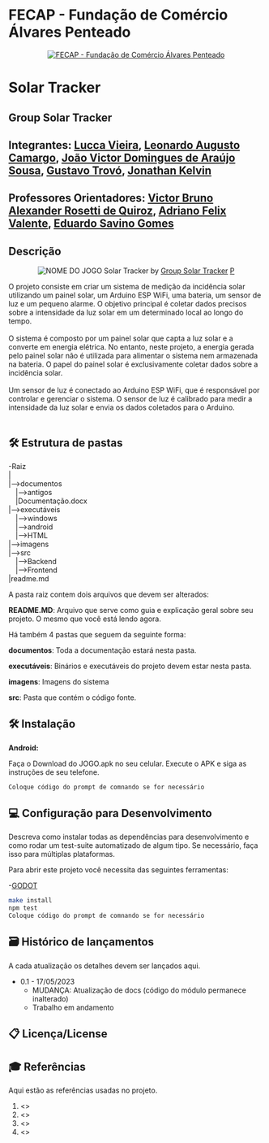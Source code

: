 # FECAP - Fundação de Comércio Álvares Penteado

<p align="center">
<a href= "https://www.fecap.br/"><img src="https://encrypted-tbn0.gstatic.com/images?q=tbn:ANd9GcRhZPrRa89Kma0ZZogxm0pi-tCn_TLKeHGVxywp-LXAFGR3B1DPouAJYHgKZGV0XTEf4AE&usqp=CAU" alt="FECAP - Fundação de Comércio Álvares Penteado" border="0"></a>
</p>

# Solar Tracker

## Group Solar Tracker

## Integrantes: <a href="https://www.linkedin.com/in/luccagvieira/">Lucca Vieira</a>, <a href="https://www.linkedin.com/in/leonardo-augusto-camargo-5b6922162/">Leonardo Augusto Camargo</a>, <a href="https://www.linkedin.com/in/victorbarq/">João Victor Domingues de Araújo Sousa</a>, <a href="https://www.linkedin.com/in/victorbarq/">Gustavo Trovó</a>, <a href="https://www.linkedin.com/in/victorbarq/">Jonathan Kelvin</a>

## Professores Orientadores: <a href="https://www.linkedin.com/in/victorbarq/">Victor Bruno Alexander Rosetti de Quiroz</a>, <a href="https://www.linkedin.com/in/victorbarq/">Adriano Felix Valente</a>, <a href="https://www.linkedin.com/in/victorbarq/">Eduardo Savino Gomes</a>

## Descrição

<p align="center">
<img src="https://www.spiritenergy.co.uk/hubfs/solar%20tracker.jpg" alt="NOME DO JOGO" border="0">
  Solar Tracker by <a href=""> Group Solar Tracker</a> <a rel="license" href="https://creativecommons.org/licenses/by-sa/3.0/"></a> <a href="http://pix4free.org/">P</a>
</p>


O projeto consiste em criar um sistema de medição da incidência solar utilizando um painel solar, um Arduino ESP WiFi, uma bateria, um sensor de luz e um pequeno alarme. O objetivo principal é coletar dados precisos sobre a intensidade da luz solar em um determinado local ao longo do tempo.
<br><br>
O sistema é composto por um painel solar que capta a luz solar e a converte em energia elétrica. No entanto, neste projeto, a energia gerada pelo painel solar não é utilizada para alimentar o sistema nem armazenada na bateria. O papel do painel solar é exclusivamente coletar dados sobre a incidência solar.
<br><br>
Um sensor de luz é conectado ao Arduino ESP WiFi, que é responsável por controlar e gerenciar o sistema. O sensor de luz é calibrado para medir a intensidade da luz solar e envia os dados coletados para o Arduino.
<br><br>

## 🛠 Estrutura de pastas

-Raiz<br>
|<br>
|-->documentos<br>
  &emsp;|-->antigos<br>
  &emsp;|Documentação.docx<br>
|-->executáveis<br>
  &emsp;|-->windows<br>
  &emsp;|-->android<br>
  &emsp;|-->HTML<br>
|-->imagens<br>
|-->src<br>
  &emsp;|-->Backend<br>
  &emsp;|-->Frontend<br>
|readme.md<br>

A pasta raiz contem dois arquivos que devem ser alterados:

<b>README.MD</b>: Arquivo que serve como guia e explicação geral sobre seu projeto. O mesmo que você está lendo agora.

Há também 4 pastas que seguem da seguinte forma:

<b>documentos</b>: Toda a documentação estará nesta pasta.

<b>executáveis</b>: Binários e executáveis do projeto devem estar nesta pasta.

<b>imagens</b>: Imagens do sistema

<b>src</b>: Pasta que contém o código fonte.

## 🛠 Instalação

<b>Android:</b>

Faça o Download do JOGO.apk no seu celular.
Execute o APK e siga as instruções de seu telefone.

```sh
Coloque código do prompt de comnando se for necessário
```

## 💻 Configuração para Desenvolvimento

Descreva como instalar todas as dependências para desenvolvimento e como rodar um test-suite automatizado de algum tipo. Se necessário, faça isso para múltiplas plataformas.

Para abrir este projeto você necessita das seguintes ferramentas:

-<a href="https://godotengine.org/download">GODOT</a>

```sh
make install
npm test
Coloque código do prompt de comnando se for necessário
```

## 🗃 Histórico de lançamentos

A cada atualização os detalhes devem ser lançados aqui.

* 0.1 - 17/05/2023
    * MUDANÇA: Atualização de docs (código do módulo permanece inalterado)
    * Trabalho em andamento

## 📋 Licença/License


## 🎓 Referências

Aqui estão as referências usadas no projeto.

1. <>
2. <>
3. <>
4. <>

